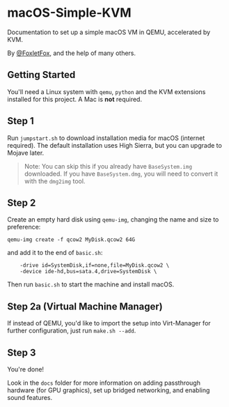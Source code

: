 # macOS-Simple-KVM
Documentation to set up a simple macOS VM in QEMU, accelerated by KVM.

By [@FoxletFox](https://twitter.com/foxletfox), and the help of many others.

## Getting Started
You'll need a Linux system with `qemu`, `python` and the KVM extensions installed for this project. A Mac is **not** required.

## Step 1
Run `jumpstart.sh` to download installation media for macOS (internet required). The default installation uses High Sierra, but you can upgrade to Mojave later.
> Note: You can skip this if you already have `BaseSystem.img` downloaded. If you have `BaseSystem.dmg`, you will need to convert it with the `dmg2img` tool.

## Step 2
Create an empty hard disk using `qemu-img`, changing the name and size to preference:
```
qemu-img create -f qcow2 MyDisk.qcow2 64G
```

and add it to the end of `basic.sh`:
```
    -drive id=SystemDisk,if=none,file=MyDisk.qcow2 \
    -device ide-hd,bus=sata.4,drive=SystemDisk \
```

Then run `basic.sh` to start the machine and install macOS.

## Step 2a (Virtual Machine Manager)
If instead of QEMU, you'd like to import the setup into Virt-Manager for further configuration, just run `make.sh --add`.

## Step 3

You're done!

Look in the `docs` folder for more information on adding passthrough hardware (for GPU graphics), set up bridged networking, and enabling sound features.
